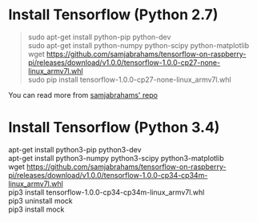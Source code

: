 # Install Tensorflow (Python 2.7)
> sudo apt-get install python-pip python-dev  
sudo apt-get install python-numpy python-scipy python-matplotlib
wget https://github.com/samjabrahams/tensorflow-on-raspberry-pi/releases/download/v1.0.0/tensorflow-1.0.0-cp27-none-linux_armv7l.whl  
sudo pip install tensorflow-1.0.0-cp27-none-linux_armv7l.whl  

You can read more from [samjabrahams' repo](https://github.com/samjabrahams/tensorflow-on-raspberry-pi#docker-image)

# Install Tensorflow (Python 3.4)


> 
apt-get install python3-pip python3-dev  
apt-get install python3-numpy python3-scipy python3-matplotlib  
wget https://github.com/samjabrahams/tensorflow-on-raspberry-pi/releases/download/v1.0.0/tensorflow-1.0.0-cp34-cp34m-linux_armv7l.whl  
pip3 install tensorflow-1.0.0-cp34-cp34m-linux_armv7l.whl  
pip3 uninstall mock  
pip3 install mock  
